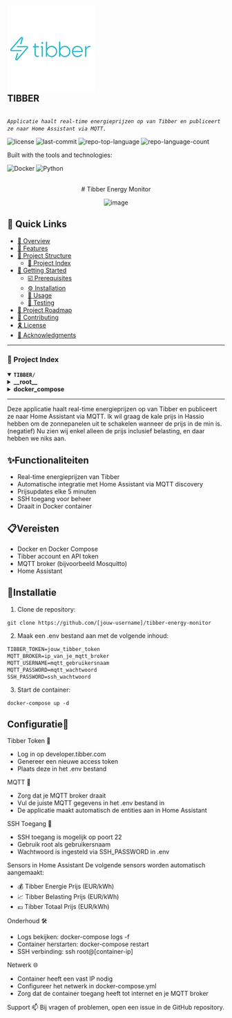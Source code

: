 <div align="left">
    <img src="assets\tibber-vector-logo.png" width="40%" align="left" style="margin-right: 15px"/>
    <div style="display: inline-block;">
        <h2 style="display: inline-block; vertical-align: middle; margin-top: 0;">TIBBER</h2>
        <p>
	<em><code>Applicatie haalt real-time energieprijzen op van Tibber en publiceert ze naar Home Assistant via MQTT.</code></em>
</p>
        <p>
	<img src="https://img.shields.io/github/license/mupsje/tibber?style=flat-square&logo=opensourceinitiative&logoColor=white&color=0080ff" alt="license">
	<img src="https://img.shields.io/github/last-commit/mupsje/tibber?style=flat-square&logo=git&logoColor=white&color=0080ff" alt="last-commit">
	<img src="https://img.shields.io/github/languages/top/mupsje/tibber?style=flat-square&color=0080ff" alt="repo-top-language">
	<img src="https://img.shields.io/github/languages/count/mupsje/tibber?style=flat-square&color=0080ff" alt="repo-language-count">
</p>
        <p>Built with the tools and technologies:</p>
        <p>
	<img src="https://img.shields.io/badge/Docker-2496ED.svg?style=flat-square&logo=Docker&logoColor=white" alt="Docker">
	<img src="https://img.shields.io/badge/Python-3776AB.svg?style=flat-square&logo=Python&logoColor=white" alt="Python">
</p>
    </div>
</div>
<br clear="left"/>

<div align="center">
# Tibber Energy Monitor

![image](https://github.com/user-attachments/assets/cebf20b4-8faf-49dc-af22-5037e43794dc)
</div>


## 🔗 Quick Links

- [📍 Overview](#-overview)
- [👾 Features](#-features)
- [📁 Project Structure](#-project-structure)
  - [📂 Project Index](#-project-index)
- [🚀 Getting Started](#-getting-started)
  - [☑️ Prerequisites](#-prerequisites)
  - [⚙️ Installation](#-installation)
  - [🤖 Usage](#🤖-usage)
  - [🧪 Testing](#🧪-testing)
- [📌 Project Roadmap](#-project-roadmap)
- [🔰 Contributing](#-contributing)
- [🎗 License](#-license)
- [🙌 Acknowledgments](#-acknowledgments)

---
### 📂 Project Index
<details open>
	<summary><b><code>TIBBER/</code></b></summary>
	<details> <!-- __root__ Submodule -->
		<summary><b>__root__</b></summary>
		<blockquote>
			<table>
			<tr>
				<td><b><a href='https://github.com/mupsje/tibber/blob/master/mqtt_client.py'>mqtt_client.py</a></b></td>
				<td><code>❯ REPLACE-ME</code></td>
			</tr>
			<tr>
				<td><b><a href='https://github.com/mupsje/tibber/blob/master/tibber_energy_monitor.py'>tibber_energy_monitor.py</a></b></td>
				<td><code>❯ REPLACE-ME</code></td>
			</tr>
			<tr>
				<td><b><a href='https://github.com/mupsje/tibber/blob/master/docker-compose.yaml'>docker-compose.yaml</a></b></td>
				<td><code>❯ REPLACE-ME</code></td>
			</tr>
			<tr>
				<td><b><a href='https://github.com/mupsje/tibber/blob/master/dhclient.conf'>dhclient.conf</a></b></td>
				<td><code>❯ REPLACE-ME</code></td>
			</tr>
			<tr>
				<td><b><a href='https://github.com/mupsje/tibber/blob/master/requirements.txt'>requirements.txt</a></b></td>
				<td><code>❯ REPLACE-ME</code></td>
			</tr>
			<tr>
				<td><b><a href='https://github.com/mupsje/tibber/blob/master/Dockerfile'>Dockerfile</a></b></td>
				<td><code>❯ REPLACE-ME</code></td>
			</tr>
			</table>
		</blockquote>
	</details>
	<details> <!-- docker_compose Submodule -->
		<summary><b>docker_compose</b></summary>
		<blockquote>
			<table>
			<tr>
				<td><b><a href='https://github.com/mupsje/tibber/blob/master/docker_compose/docker-compose.yaml'>docker-compose.yaml</a></b></td>
				<td><code>❯ REPLACE-ME</code></td>
			</tr>
			</table>
		</blockquote>
	</details>
</details>

---
Deze applicatie haalt real-time energieprijzen op van Tibber en publiceert ze naar Home Assistant via MQTT.
Ik wil graag de kale prijs in Hassio hebben om de zonnepanelen uit te schakelen wanneer de prijs in de min is. (negatief)
Nu zien wij enkel alleen de prijs inclusief belasting, en daar hebben we niks aan.

## ✨Functionaliteiten
- Real-time energieprijzen van Tibber
- Automatische integratie met Home Assistant via MQTT discovery
- Prijsupdates elke 5 minuten
- SSH toegang voor beheer
- Draait in Docker container

## 📋Vereisten
- Docker en Docker Compose
- Tibber account en API token
- MQTT broker (bijvoorbeeld Mosquitto)
- Home Assistant

## 🚀Installatie

1. Clone de repository:
```
git clone https://github.com/[jouw-username]/tibber-energy-monitor
```
2. Maak een .env bestand aan met de volgende inhoud:
```
TIBBER_TOKEN=jouw_tibber_token
MQTT_BROKER=ip_van_je_mqtt_broker
MQTT_USERNAME=mqtt_gebruikersnaam
MQTT_PASSWORD=mqtt_wachtwoord
SSH_PASSWORD=ssh_wachtwoord
```

3. Start de container:
```
docker-compose up -d
```

## Configuratie🔧

Tibber Token 🔑 
  - Log in op developer.tibber.com
  - Genereer een nieuwe access token
  - Plaats deze in het .env bestand

MQTT 📡
  - Zorg dat je MQTT broker draait
  - Vul de juiste MQTT gegevens in het .env bestand in
  - De applicatie maakt automatisch de entities aan in Home Assistant

SSH Toegang 🔐
  - SSH toegang is mogelijk op poort 22
  - Gebruik root als gebruikersnaam
  - Wachtwoord is ingesteld via SSH_PASSWORD in .env

Sensors in Home Assistant
De volgende sensors worden automatisch aangemaakt:
  - 💰 Tibber Energie Prijs (EUR/kWh)
  - 📈 Tibber Belasting Prijs (EUR/kWh)
  - 💶 Tibber Totaal Prijs (EUR/kWh)

Onderhoud 🛠️
  - Logs bekijken: docker-compose logs -f
  - Container herstarten: docker-compose restart
  - SSH verbinding: ssh root@[container-ip]
    
Netwerk 🌐
  - Container heeft een vast IP nodig
  - Configureer het netwerk in docker-compose.yml
  - Zorg dat de container toegang heeft tot internet en je MQTT broker

Support 📫
Bij vragen of problemen, open een issue in de GitHub repository.


